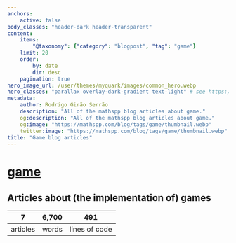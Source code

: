 ```yaml
---
anchors:
    active: false
body_classes: "header-dark header-transparent"
content:
    items:
        "@taxonomy": {"category": "blogpost", "tag": "game"}
    limit: 20
    order:
        by: date
        dir: desc
    pagination: true
hero_image_url: /user/themes/myquark/images/common_hero.webp
hero_classes: "parallax overlay-dark-gradient text-light" # see https://demo.getgrav.org/blog-skeleton/blog/hero-classes
metadata:
    author: Rodrigo Girão Serrão
    description: "All of the mathspp blog articles about game."
    og:description: "All of the mathspp blog articles about game."
    og:image: "https://mathspp.com/blog/tags/game/thumbnail.webp"
    twitter:image: "https://mathspp.com/blog/tags/game/thumbnail.webp"
title: "Game blog articles"
---
```


# <a href="/blog/tags/game" class="label label-primary tag-title">game</a>


## Articles about (the implementation of) games



<table class="stats-table">
    <thead>
        <tr>
            <th style="text-align: center;">7</th>
            <th style="text-align: center;">6,700</th>
            <th style="text-align: center;">491</th>
        </tr>
    </thead>
    <tbody>
        <tr>
            <td style="text-align: center;">articles</td>
            <td style="text-align: center;">words</td>
            <td style="text-align: center;">lines of code</td>
        </tr>
    </tbody>
</table>